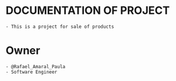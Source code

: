 # DOCUMENTATION OF PROJECT
    - This is a project for sale of products


# Owner
    - @Rafael_Amaral_Paula
    - Software Engineer